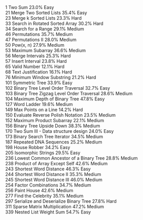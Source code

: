 1        Two Sum        23.0%        Easy        
21        Merge Two Sorted Lists        35.4%        Easy        
23        Merge k Sorted Lists        23.3%        Hard        
33        Search in Rotated Sorted Array        30.2%        Hard        
34        Search for a Range        29.1%        Medium        
46        Permutations        35.7%        Medium        
47        Permutations II        28.0%        Medium        
50        Pow(x, n)        27.9%        Medium        
53        Maximum Subarray        36.6%        Medium        
56        Merge Intervals        25.3%        Hard        
57        Insert Interval        23.8%        Hard        
65        Valid Number        12.1%        Hard        
68        Text Justification        16.1%        Hard        
76        Minimum Window Substring        21.2%        Hard        
101        Symmetric Tree        33.9%        Easy        
102        Binary Tree Level Order Traversal        32.7%        Easy        
103        Binary Tree Zigzag Level Order Traversal        28.6%        Medium        
104        Maximum Depth of Binary Tree        47.8%        Easy        
127        Word Ladder        19.6%        Medium        
149        Max Points on a Line        14.2%        Hard        
150        Evaluate Reverse Polish Notation        23.5%        Medium        
152        Maximum Product Subarray        22.1%        Medium        
156        Binary Tree Upside Down         38.3%        Medium        
170        Two Sum III - Data structure design         24.0%        Easy        
173        Binary Search Tree Iterator        34.5%        Medium        
187        Repeated DNA Sequences        25.2%        Medium        
198        House Robber        34.2%        Easy        
205        Isomorphic Strings        29.5%        Easy        
236        Lowest Common Ancestor of a Binary Tree        28.8%        Medium        
238        Product of Array Except Self        42.6%        Medium        
243        Shortest Word Distance         46.3%        Easy        
244        Shortest Word Distance II         35.3%        Medium        
245        Shortest Word Distance III         46.0%        Medium        
254        Factor Combinations         34.7%        Medium        
256        Paint House         42.6%        Medium        
277        Find the Celebrity         35.1%        Medium        
297        Serialize and Deserialize Binary Tree        27.8%        Hard        
311        Sparse Matrix Multiplication         47.2%        Medium        
339        Nested List Weight Sum         54.7%        Easy     
